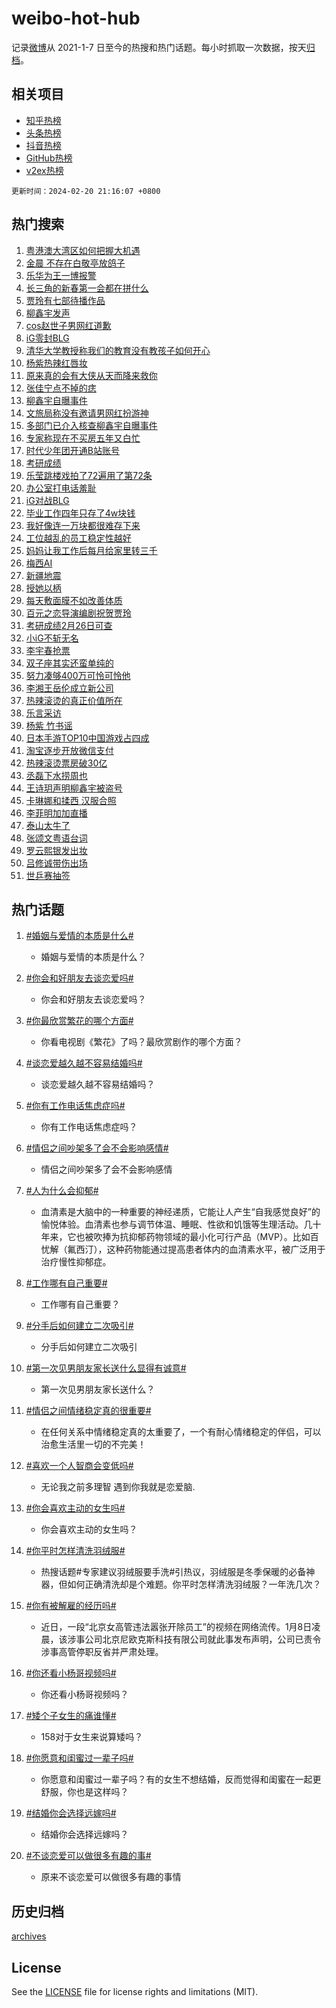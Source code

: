 # weibo-hot-hub

记录[微博](https://www.weibo.com)从 2021-1-7 日至今的热搜和热门话题。每小时抓取一次数据，按天[归档](archives)。

## 相关项目

- [知乎热榜](https://github.com/lonnyzhang423/zhihu-hot-hub)
- [头条热榜](https://github.com/lonnyzhang423/toutiao-hot-hub)
- [抖音热榜](https://github.com/lonnyzhang423/douyin-hot-hub)
- [GitHub热榜](https://github.com/lonnyzhang423/github-hot-hub)
- [v2ex热榜](https://github.com/lonnyzhang423/v2ex-hot-hub)


`更新时间：2024-02-20 21:16:07 +0800`

## 热门搜索

1. [粤港澳大湾区如何把握大机遇](https://m.weibo.cn/search?containerid=100103type%3D1%26t%3D10%26q%3D%23%E7%B2%A4%E6%B8%AF%E6%BE%B3%E5%A4%A7%E6%B9%BE%E5%8C%BA%E5%A6%82%E4%BD%95%E6%8A%8A%E6%8F%A1%E5%A4%A7%E6%9C%BA%E9%81%87%23&stream_entry_id=51&isnewpage=1&extparam=seat%3D1%26pos%3D0%26dgr%3D0%26cate%3D10103%26c_type%3D51%26q%3D%2523%25E7%25B2%25A4%25E6%25B8%25AF%25E6%25BE%25B3%25E5%25A4%25A7%25E6%25B9%25BE%25E5%258C%25BA%25E5%25A6%2582%25E4%25BD%2595%25E6%258A%258A%25E6%258F%25A1%25E5%25A4%25A7%25E6%259C%25BA%25E9%2581%2587%2523%26stream_entry_id%3D51%26filter_type%3Drealtimehot%26display_time%3D1708434966%26pre_seqid%3D170843496650300558156)
1. [金晨 不存在白敬亭放鸽子](https://m.weibo.cn/search?containerid=100103type%3D1%26t%3D10%26q%3D%E9%87%91%E6%99%A8+%E4%B8%8D%E5%AD%98%E5%9C%A8%E7%99%BD%E6%95%AC%E4%BA%AD%E6%94%BE%E9%B8%BD%E5%AD%90&stream_entry_id=31&isnewpage=1&extparam=seat%3D1%26band_rank%3D1%26pos%3D0%26q%3D%25E9%2587%2591%25E6%2599%25A8%2520%25E4%25B8%258D%25E5%25AD%2598%25E5%259C%25A8%25E7%2599%25BD%25E6%2595%25AC%25E4%25BA%25AD%25E6%2594%25BE%25E9%25B8%25BD%25E5%25AD%2590%26stream_entry_id%3D31%26c_type%3D31%26flag%3D1%26dgr%3D0%26realpos%3D1%26lcate%3D5001%26cate%3D5001%26filter_type%3Drealtimehot%26display_time%3D1708434966%26pre_seqid%3D170843496650300558156)
1. [乐华为王一博报警](https://m.weibo.cn/search?containerid=100103type%3D1%26t%3D10%26q%3D%E4%B9%90%E5%8D%8E%E4%B8%BA%E7%8E%8B%E4%B8%80%E5%8D%9A%E6%8A%A5%E8%AD%A6&stream_entry_id=31&isnewpage=1&extparam=seat%3D1%26band_rank%3D2%26pos%3D1%26q%3D%25E4%25B9%2590%25E5%258D%258E%25E4%25B8%25BA%25E7%258E%258B%25E4%25B8%2580%25E5%258D%259A%25E6%258A%25A5%25E8%25AD%25A6%26stream_entry_id%3D31%26c_type%3D31%26flag%3D16%26dgr%3D0%26realpos%3D2%26lcate%3D5001%26cate%3D5001%26filter_type%3Drealtimehot%26display_time%3D1708434966%26pre_seqid%3D170843496650300558156)
1. [长三角的新春第一会都在拼什么](https://m.weibo.cn/search?containerid=100103type%3D1%26t%3D10%26q%3D%23%E9%95%BF%E4%B8%89%E8%A7%92%E7%9A%84%E6%96%B0%E6%98%A5%E7%AC%AC%E4%B8%80%E4%BC%9A%E9%83%BD%E5%9C%A8%E6%8B%BC%E4%BB%80%E4%B9%88%23&stream_entry_id=31&isnewpage=1&extparam=seat%3D1%26band_rank%3D3%26pos%3D2%26q%3D%2523%25E9%2595%25BF%25E4%25B8%2589%25E8%25A7%2592%25E7%259A%2584%25E6%2596%25B0%25E6%2598%25A5%25E7%25AC%25AC%25E4%25B8%2580%25E4%25BC%259A%25E9%2583%25BD%25E5%259C%25A8%25E6%258B%25BC%25E4%25BB%2580%25E4%25B9%2588%2523%26stream_entry_id%3D31%26c_type%3D31%26flag%3D0%26dgr%3D0%26realpos%3D3%26lcate%3D5001%26cate%3D5001%26filter_type%3Drealtimehot%26display_time%3D1708434966%26pre_seqid%3D170843496650300558156)
1. [贾玲有七部待播作品](https://m.weibo.cn/search?containerid=100103type%3D1%26t%3D10%26q%3D%23%E8%B4%BE%E7%8E%B2%E6%9C%89%E4%B8%83%E9%83%A8%E5%BE%85%E6%92%AD%E4%BD%9C%E5%93%81%23&stream_entry_id=31&isnewpage=1&extparam=seat%3D1%26band_rank%3D4%26pos%3D3%26q%3D%2523%25E8%25B4%25BE%25E7%258E%25B2%25E6%259C%2589%25E4%25B8%2583%25E9%2583%25A8%25E5%25BE%2585%25E6%2592%25AD%25E4%25BD%259C%25E5%2593%2581%2523%26stream_entry_id%3D31%26c_type%3D31%26flag%3D1%26dgr%3D0%26realpos%3D4%26lcate%3D5001%26cate%3D5001%26filter_type%3Drealtimehot%26display_time%3D1708434966%26pre_seqid%3D170843496650300558156)
1. [柳鑫宇发声](https://m.weibo.cn/search?containerid=100103type%3D1%26t%3D10%26q%3D%E6%9F%B3%E9%91%AB%E5%AE%87%E5%8F%91%E5%A3%B0&stream_entry_id=31&isnewpage=1&extparam=seat%3D1%26band_rank%3D5%26pos%3D4%26q%3D%25E6%259F%25B3%25E9%2591%25AB%25E5%25AE%2587%25E5%258F%2591%25E5%25A3%25B0%26stream_entry_id%3D31%26c_type%3D31%26flag%3D2%26dgr%3D0%26realpos%3D5%26lcate%3D5001%26cate%3D5001%26filter_type%3Drealtimehot%26display_time%3D1708434966%26pre_seqid%3D170843496650300558156)
1. [cos赵世子男网红道歉](https://m.weibo.cn/search?containerid=100103type%3D1%26t%3D10%26q%3D%23cos%E8%B5%B5%E4%B8%96%E5%AD%90%E7%94%B7%E7%BD%91%E7%BA%A2%E9%81%93%E6%AD%89%23&stream_entry_id=31&isnewpage=1&extparam=seat%3D1%26band_rank%3D6%26pos%3D5%26q%3D%2523cos%25E8%25B5%25B5%25E4%25B8%2596%25E5%25AD%2590%25E7%2594%25B7%25E7%25BD%2591%25E7%25BA%25A2%25E9%2581%2593%25E6%25AD%2589%2523%26stream_entry_id%3D31%26c_type%3D31%26flag%3D0%26dgr%3D0%26realpos%3D6%26lcate%3D5001%26cate%3D5001%26filter_type%3Drealtimehot%26display_time%3D1708434966%26pre_seqid%3D170843496650300558156)
1. [iG零封BLG](https://m.weibo.cn/search?containerid=100103type%3D1%26t%3D10%26q%3D%23iG%E9%9B%B6%E5%B0%81BLG%23&stream_entry_id=31&isnewpage=1&extparam=seat%3D1%26band_rank%3D7%26pos%3D6%26q%3D%2523iG%25E9%259B%25B6%25E5%25B0%2581BLG%2523%26stream_entry_id%3D31%26c_type%3D31%26flag%3D1%26dgr%3D0%26realpos%3D7%26lcate%3D5001%26cate%3D5001%26filter_type%3Drealtimehot%26display_time%3D1708434966%26pre_seqid%3D170843496650300558156)
1. [清华大学教授称我们的教育没有教孩子如何开心](https://m.weibo.cn/search?containerid=100103type%3D1%26t%3D10%26q%3D%23%E6%B8%85%E5%8D%8E%E5%A4%A7%E5%AD%A6%E6%95%99%E6%8E%88%E7%A7%B0%E6%88%91%E4%BB%AC%E7%9A%84%E6%95%99%E8%82%B2%E6%B2%A1%E6%9C%89%E6%95%99%E5%AD%A9%E5%AD%90%E5%A6%82%E4%BD%95%E5%BC%80%E5%BF%83%23&stream_entry_id=31&isnewpage=1&extparam=seat%3D1%26band_rank%3D8%26pos%3D7%26q%3D%2523%25E6%25B8%2585%25E5%258D%258E%25E5%25A4%25A7%25E5%25AD%25A6%25E6%2595%2599%25E6%258E%2588%25E7%25A7%25B0%25E6%2588%2591%25E4%25BB%25AC%25E7%259A%2584%25E6%2595%2599%25E8%2582%25B2%25E6%25B2%25A1%25E6%259C%2589%25E6%2595%2599%25E5%25AD%25A9%25E5%25AD%2590%25E5%25A6%2582%25E4%25BD%2595%25E5%25BC%2580%25E5%25BF%2583%2523%26stream_entry_id%3D31%26c_type%3D31%26flag%3D2%26dgr%3D0%26realpos%3D8%26lcate%3D5001%26cate%3D5001%26filter_type%3Drealtimehot%26display_time%3D1708434966%26pre_seqid%3D170843496650300558156)
1. [杨紫热辣红唇妆](https://m.weibo.cn/search?containerid=100103type%3D1%26t%3D10%26q%3D%E6%9D%A8%E7%B4%AB%E7%83%AD%E8%BE%A3%E7%BA%A2%E5%94%87%E5%A6%86&stream_entry_id=31&isnewpage=1&extparam=seat%3D1%26band_rank%3D9%26pos%3D8%26q%3D%25E6%259D%25A8%25E7%25B4%25AB%25E7%2583%25AD%25E8%25BE%25A3%25E7%25BA%25A2%25E5%2594%2587%25E5%25A6%2586%26stream_entry_id%3D31%26c_type%3D31%26flag%3D1%26dgr%3D0%26realpos%3D9%26lcate%3D5001%26cate%3D5001%26filter_type%3Drealtimehot%26display_time%3D1708434966%26pre_seqid%3D170843496650300558156)
1. [原来真的会有大侠从天而降来救你](https://m.weibo.cn/search?containerid=100103type%3D1%26t%3D10%26q%3D%23%E5%8E%9F%E6%9D%A5%E7%9C%9F%E7%9A%84%E4%BC%9A%E6%9C%89%E5%A4%A7%E4%BE%A0%E4%BB%8E%E5%A4%A9%E8%80%8C%E9%99%8D%E6%9D%A5%E6%95%91%E4%BD%A0%23&stream_entry_id=31&isnewpage=1&extparam=seat%3D1%26band_rank%3D10%26pos%3D9%26q%3D%2523%25E5%258E%259F%25E6%259D%25A5%25E7%259C%259F%25E7%259A%2584%25E4%25BC%259A%25E6%259C%2589%25E5%25A4%25A7%25E4%25BE%25A0%25E4%25BB%258E%25E5%25A4%25A9%25E8%2580%258C%25E9%2599%258D%25E6%259D%25A5%25E6%2595%2591%25E4%25BD%25A0%2523%26stream_entry_id%3D31%26c_type%3D31%26flag%3D32768%26dgr%3D0%26realpos%3D10%26lcate%3D5001%26cate%3D5001%26filter_type%3Drealtimehot%26display_time%3D1708434966%26pre_seqid%3D170843496650300558156)
1. [张佳宁点不掉的痣](https://m.weibo.cn/search?containerid=100103type%3D1%26t%3D10%26q%3D%23%E5%BC%A0%E4%BD%B3%E5%AE%81%E7%82%B9%E4%B8%8D%E6%8E%89%E7%9A%84%E7%97%A3%23&stream_entry_id=31&isnewpage=1&extparam=seat%3D1%26band_rank%3D11%26pos%3D10%26q%3D%2523%25E5%25BC%25A0%25E4%25BD%25B3%25E5%25AE%2581%25E7%2582%25B9%25E4%25B8%258D%25E6%258E%2589%25E7%259A%2584%25E7%2597%25A3%2523%26stream_entry_id%3D31%26c_type%3D31%26flag%3D1%26dgr%3D0%26realpos%3D11%26lcate%3D5001%26cate%3D5001%26filter_type%3Drealtimehot%26display_time%3D1708434966%26pre_seqid%3D170843496650300558156)
1. [柳鑫宇自曝事件](https://m.weibo.cn/search?containerid=100103type%3D1%26t%3D10%26q%3D%E6%9F%B3%E9%91%AB%E5%AE%87%E8%87%AA%E6%9B%9D%E4%BA%8B%E4%BB%B6&stream_entry_id=31&isnewpage=1&extparam=seat%3D1%26band_rank%3D12%26pos%3D11%26q%3D%25E6%259F%25B3%25E9%2591%25AB%25E5%25AE%2587%25E8%2587%25AA%25E6%259B%259D%25E4%25BA%258B%25E4%25BB%25B6%26stream_entry_id%3D31%26c_type%3D31%26flag%3D0%26dgr%3D0%26realpos%3D12%26lcate%3D5001%26cate%3D5001%26filter_type%3Drealtimehot%26display_time%3D1708434966%26pre_seqid%3D170843496650300558156)
1. [文旅局称没有邀请男网红扮游神](https://m.weibo.cn/search?containerid=100103type%3D1%26t%3D10%26q%3D%23%E6%96%87%E6%97%85%E5%B1%80%E7%A7%B0%E6%B2%A1%E6%9C%89%E9%82%80%E8%AF%B7%E7%94%B7%E7%BD%91%E7%BA%A2%E6%89%AE%E6%B8%B8%E7%A5%9E%23&stream_entry_id=31&isnewpage=1&extparam=seat%3D1%26band_rank%3D13%26pos%3D12%26q%3D%2523%25E6%2596%2587%25E6%2597%2585%25E5%25B1%2580%25E7%25A7%25B0%25E6%25B2%25A1%25E6%259C%2589%25E9%2582%2580%25E8%25AF%25B7%25E7%2594%25B7%25E7%25BD%2591%25E7%25BA%25A2%25E6%2589%25AE%25E6%25B8%25B8%25E7%25A5%259E%2523%26stream_entry_id%3D31%26c_type%3D31%26flag%3D2%26dgr%3D0%26realpos%3D13%26lcate%3D5001%26cate%3D5001%26filter_type%3Drealtimehot%26display_time%3D1708434966%26pre_seqid%3D170843496650300558156)
1. [多部门已介入核查柳鑫宇自曝事件](https://m.weibo.cn/search?containerid=100103type%3D1%26t%3D10%26q%3D%23%E5%A4%9A%E9%83%A8%E9%97%A8%E5%B7%B2%E4%BB%8B%E5%85%A5%E6%A0%B8%E6%9F%A5%E6%9F%B3%E9%91%AB%E5%AE%87%E8%87%AA%E6%9B%9D%E4%BA%8B%E4%BB%B6%23&stream_entry_id=31&isnewpage=1&extparam=seat%3D1%26band_rank%3D14%26pos%3D13%26q%3D%2523%25E5%25A4%259A%25E9%2583%25A8%25E9%2597%25A8%25E5%25B7%25B2%25E4%25BB%258B%25E5%2585%25A5%25E6%25A0%25B8%25E6%259F%25A5%25E6%259F%25B3%25E9%2591%25AB%25E5%25AE%2587%25E8%2587%25AA%25E6%259B%259D%25E4%25BA%258B%25E4%25BB%25B6%2523%26stream_entry_id%3D31%26c_type%3D31%26flag%3D0%26dgr%3D0%26realpos%3D14%26lcate%3D5001%26cate%3D5001%26filter_type%3Drealtimehot%26display_time%3D1708434966%26pre_seqid%3D170843496650300558156)
1. [专家称现在不买房五年又白忙](https://m.weibo.cn/search?containerid=100103type%3D1%26t%3D10%26q%3D%23%E4%B8%93%E5%AE%B6%E7%A7%B0%E7%8E%B0%E5%9C%A8%E4%B8%8D%E4%B9%B0%E6%88%BF%E4%BA%94%E5%B9%B4%E5%8F%88%E7%99%BD%E5%BF%99%23&stream_entry_id=31&isnewpage=1&extparam=seat%3D1%26band_rank%3D15%26pos%3D14%26q%3D%2523%25E4%25B8%2593%25E5%25AE%25B6%25E7%25A7%25B0%25E7%258E%25B0%25E5%259C%25A8%25E4%25B8%258D%25E4%25B9%25B0%25E6%2588%25BF%25E4%25BA%2594%25E5%25B9%25B4%25E5%258F%2588%25E7%2599%25BD%25E5%25BF%2599%2523%26stream_entry_id%3D31%26c_type%3D31%26flag%3D0%26dgr%3D0%26realpos%3D15%26lcate%3D5001%26cate%3D5001%26filter_type%3Drealtimehot%26display_time%3D1708434966%26pre_seqid%3D170843496650300558156)
1. [时代少年团开通B站账号](https://m.weibo.cn/search?containerid=100103type%3D1%26t%3D10%26q%3D%23%E6%97%B6%E4%BB%A3%E5%B0%91%E5%B9%B4%E5%9B%A2%E5%BC%80%E9%80%9AB%E7%AB%99%E8%B4%A6%E5%8F%B7%23&stream_entry_id=31&isnewpage=1&extparam=seat%3D1%26band_rank%3D16%26pos%3D15%26q%3D%2523%25E6%2597%25B6%25E4%25BB%25A3%25E5%25B0%2591%25E5%25B9%25B4%25E5%259B%25A2%25E5%25BC%2580%25E9%2580%259AB%25E7%25AB%2599%25E8%25B4%25A6%25E5%258F%25B7%2523%26stream_entry_id%3D31%26c_type%3D31%26flag%3D1%26dgr%3D0%26realpos%3D16%26lcate%3D5001%26cate%3D5001%26filter_type%3Drealtimehot%26display_time%3D1708434966%26pre_seqid%3D170843496650300558156)
1. [考研成绩](https://m.weibo.cn/search?containerid=100103type%3D1%26t%3D10%26q%3D%E8%80%83%E7%A0%94%E6%88%90%E7%BB%A9&stream_entry_id=31&isnewpage=1&extparam=seat%3D1%26band_rank%3D17%26pos%3D16%26q%3D%25E8%2580%2583%25E7%25A0%2594%25E6%2588%2590%25E7%25BB%25A9%26stream_entry_id%3D31%26c_type%3D31%26flag%3D0%26dgr%3D0%26realpos%3D17%26lcate%3D5001%26cate%3D5001%26filter_type%3Drealtimehot%26display_time%3D1708434966%26pre_seqid%3D170843496650300558156)
1. [乐莹跳楼戏拍了72遍用了第72条](https://m.weibo.cn/search?containerid=100103type%3D1%26t%3D10%26q%3D%E4%B9%90%E8%8E%B9%E8%B7%B3%E6%A5%BC%E6%88%8F%E6%8B%8D%E4%BA%8672%E9%81%8D%E7%94%A8%E4%BA%86%E7%AC%AC72%E6%9D%A1&stream_entry_id=31&isnewpage=1&extparam=seat%3D1%26band_rank%3D18%26pos%3D17%26q%3D%25E4%25B9%2590%25E8%258E%25B9%25E8%25B7%25B3%25E6%25A5%25BC%25E6%2588%258F%25E6%258B%258D%25E4%25BA%258672%25E9%2581%258D%25E7%2594%25A8%25E4%25BA%2586%25E7%25AC%25AC72%25E6%259D%25A1%26stream_entry_id%3D31%26c_type%3D31%26flag%3D2%26dgr%3D0%26realpos%3D18%26lcate%3D5001%26cate%3D5001%26filter_type%3Drealtimehot%26display_time%3D1708434966%26pre_seqid%3D170843496650300558156)
1. [办公室打电话羞耻](https://m.weibo.cn/search?containerid=100103type%3D1%26t%3D10%26q%3D%23%E5%8A%9E%E5%85%AC%E5%AE%A4%E6%89%93%E7%94%B5%E8%AF%9D%E7%BE%9E%E8%80%BB%23&stream_entry_id=31&isnewpage=1&extparam=seat%3D1%26band_rank%3D19%26pos%3D18%26q%3D%2523%25E5%258A%259E%25E5%2585%25AC%25E5%25AE%25A4%25E6%2589%2593%25E7%2594%25B5%25E8%25AF%259D%25E7%25BE%259E%25E8%2580%25BB%2523%26stream_entry_id%3D31%26c_type%3D31%26flag%3D1%26dgr%3D0%26realpos%3D19%26lcate%3D5001%26cate%3D5001%26filter_type%3Drealtimehot%26display_time%3D1708434966%26pre_seqid%3D170843496650300558156)
1. [iG对战BLG](https://m.weibo.cn/search?containerid=100103type%3D1%26t%3D10%26q%3D%23iG%E5%AF%B9%E6%88%98BLG%23&stream_entry_id=31&isnewpage=1&extparam=seat%3D1%26band_rank%3D20%26pos%3D19%26q%3D%2523iG%25E5%25AF%25B9%25E6%2588%2598BLG%2523%26stream_entry_id%3D31%26c_type%3D31%26flag%3D1%26dgr%3D0%26realpos%3D20%26lcate%3D5001%26cate%3D5001%26filter_type%3Drealtimehot%26display_time%3D1708434966%26pre_seqid%3D170843496650300558156)
1. [毕业工作四年只存了4w块钱](https://m.weibo.cn/search?containerid=100103type%3D1%26t%3D10%26q%3D%23%E6%AF%95%E4%B8%9A%E5%B7%A5%E4%BD%9C%E5%9B%9B%E5%B9%B4%E5%8F%AA%E5%AD%98%E4%BA%864w%E5%9D%97%E9%92%B1%23&stream_entry_id=31&isnewpage=1&extparam=seat%3D1%26band_rank%3D21%26pos%3D20%26q%3D%2523%25E6%25AF%2595%25E4%25B8%259A%25E5%25B7%25A5%25E4%25BD%259C%25E5%259B%259B%25E5%25B9%25B4%25E5%258F%25AA%25E5%25AD%2598%25E4%25BA%25864w%25E5%259D%2597%25E9%2592%25B1%2523%26stream_entry_id%3D31%26c_type%3D31%26flag%3D1%26dgr%3D0%26realpos%3D21%26lcate%3D5001%26cate%3D5001%26filter_type%3Drealtimehot%26display_time%3D1708434966%26pre_seqid%3D170843496650300558156)
1. [我好像连一万块都很难存下来](https://m.weibo.cn/search?containerid=100103type%3D1%26t%3D10%26q%3D%23%E6%88%91%E5%A5%BD%E5%83%8F%E8%BF%9E%E4%B8%80%E4%B8%87%E5%9D%97%E9%83%BD%E5%BE%88%E9%9A%BE%E5%AD%98%E4%B8%8B%E6%9D%A5%23&stream_entry_id=31&isnewpage=1&extparam=seat%3D1%26band_rank%3D22%26pos%3D21%26q%3D%2523%25E6%2588%2591%25E5%25A5%25BD%25E5%2583%258F%25E8%25BF%259E%25E4%25B8%2580%25E4%25B8%2587%25E5%259D%2597%25E9%2583%25BD%25E5%25BE%2588%25E9%259A%25BE%25E5%25AD%2598%25E4%25B8%258B%25E6%259D%25A5%2523%26stream_entry_id%3D31%26c_type%3D31%26flag%3D1%26dgr%3D0%26realpos%3D22%26lcate%3D5001%26cate%3D5001%26filter_type%3Drealtimehot%26display_time%3D1708434966%26pre_seqid%3D170843496650300558156)
1. [工位越乱的员工稳定性越好](https://m.weibo.cn/search?containerid=100103type%3D1%26t%3D10%26q%3D%23%E5%B7%A5%E4%BD%8D%E8%B6%8A%E4%B9%B1%E7%9A%84%E5%91%98%E5%B7%A5%E7%A8%B3%E5%AE%9A%E6%80%A7%E8%B6%8A%E5%A5%BD%23&stream_entry_id=31&isnewpage=1&extparam=seat%3D1%26band_rank%3D23%26pos%3D22%26q%3D%2523%25E5%25B7%25A5%25E4%25BD%258D%25E8%25B6%258A%25E4%25B9%25B1%25E7%259A%2584%25E5%2591%2598%25E5%25B7%25A5%25E7%25A8%25B3%25E5%25AE%259A%25E6%2580%25A7%25E8%25B6%258A%25E5%25A5%25BD%2523%26stream_entry_id%3D31%26c_type%3D31%26flag%3D1%26dgr%3D0%26realpos%3D23%26lcate%3D5001%26cate%3D5001%26filter_type%3Drealtimehot%26display_time%3D1708434966%26pre_seqid%3D170843496650300558156)
1. [妈妈让我工作后每月给家里转三千](https://m.weibo.cn/search?containerid=100103type%3D1%26t%3D10%26q%3D%23%E5%A6%88%E5%A6%88%E8%AE%A9%E6%88%91%E5%B7%A5%E4%BD%9C%E5%90%8E%E6%AF%8F%E6%9C%88%E7%BB%99%E5%AE%B6%E9%87%8C%E8%BD%AC%E4%B8%89%E5%8D%83%23&stream_entry_id=31&isnewpage=1&extparam=seat%3D1%26band_rank%3D24%26pos%3D23%26q%3D%2523%25E5%25A6%2588%25E5%25A6%2588%25E8%25AE%25A9%25E6%2588%2591%25E5%25B7%25A5%25E4%25BD%259C%25E5%2590%258E%25E6%25AF%258F%25E6%259C%2588%25E7%25BB%2599%25E5%25AE%25B6%25E9%2587%258C%25E8%25BD%25AC%25E4%25B8%2589%25E5%258D%2583%2523%26stream_entry_id%3D31%26c_type%3D31%26flag%3D1%26dgr%3D0%26realpos%3D24%26lcate%3D5001%26cate%3D5001%26filter_type%3Drealtimehot%26display_time%3D1708434966%26pre_seqid%3D170843496650300558156)
1. [梅西AI](https://m.weibo.cn/search?containerid=100103type%3D1%26t%3D10%26q%3D%E6%A2%85%E8%A5%BFAI&stream_entry_id=31&isnewpage=1&extparam=seat%3D1%26band_rank%3D25%26pos%3D24%26q%3D%25E6%25A2%2585%25E8%25A5%25BFAI%26stream_entry_id%3D31%26c_type%3D31%26flag%3D0%26dgr%3D0%26realpos%3D25%26lcate%3D5001%26cate%3D5001%26filter_type%3Drealtimehot%26display_time%3D1708434966%26pre_seqid%3D170843496650300558156)
1. [新疆地震](https://m.weibo.cn/search?containerid=100103type%3D1%26t%3D10%26q%3D%E6%96%B0%E7%96%86%E5%9C%B0%E9%9C%87&stream_entry_id=31&isnewpage=1&extparam=seat%3D1%26band_rank%3D26%26pos%3D25%26q%3D%25E6%2596%25B0%25E7%2596%2586%25E5%259C%25B0%25E9%259C%2587%26stream_entry_id%3D31%26c_type%3D31%26flag%3D0%26dgr%3D0%26realpos%3D26%26lcate%3D5001%26cate%3D5001%26filter_type%3Drealtimehot%26display_time%3D1708434966%26pre_seqid%3D170843496650300558156)
1. [授她以柄](https://m.weibo.cn/search?containerid=100103type%3D1%26t%3D10%26q%3D%E6%8E%88%E5%A5%B9%E4%BB%A5%E6%9F%84&stream_entry_id=31&isnewpage=1&extparam=seat%3D1%26band_rank%3D27%26pos%3D26%26q%3D%25E6%258E%2588%25E5%25A5%25B9%25E4%25BB%25A5%25E6%259F%2584%26stream_entry_id%3D31%26c_type%3D31%26flag%3D1%26dgr%3D0%26realpos%3D27%26lcate%3D5001%26cate%3D5001%26filter_type%3Drealtimehot%26display_time%3D1708434966%26pre_seqid%3D170843496650300558156)
1. [每天敷面膜不如改善体质](https://m.weibo.cn/search?containerid=100103type%3D1%26t%3D10%26q%3D%23%E6%AF%8F%E5%A4%A9%E6%95%B7%E9%9D%A2%E8%86%9C%E4%B8%8D%E5%A6%82%E6%94%B9%E5%96%84%E4%BD%93%E8%B4%A8%23&stream_entry_id=31&isnewpage=1&extparam=seat%3D1%26band_rank%3D28%26pos%3D27%26q%3D%2523%25E6%25AF%258F%25E5%25A4%25A9%25E6%2595%25B7%25E9%259D%25A2%25E8%2586%259C%25E4%25B8%258D%25E5%25A6%2582%25E6%2594%25B9%25E5%2596%2584%25E4%25BD%2593%25E8%25B4%25A8%2523%26stream_entry_id%3D31%26c_type%3D31%26flag%3D0%26dgr%3D0%26realpos%3D28%26lcate%3D5001%26cate%3D5001%26filter_type%3Drealtimehot%26display_time%3D1708434966%26pre_seqid%3D170843496650300558156)
1. [百元之恋导演编剧祝贺贾玲](https://m.weibo.cn/search?containerid=100103type%3D1%26t%3D10%26q%3D%23%E7%99%BE%E5%85%83%E4%B9%8B%E6%81%8B%E5%AF%BC%E6%BC%94%E7%BC%96%E5%89%A7%E7%A5%9D%E8%B4%BA%E8%B4%BE%E7%8E%B2%23&stream_entry_id=31&isnewpage=1&extparam=seat%3D1%26band_rank%3D29%26pos%3D28%26q%3D%2523%25E7%2599%25BE%25E5%2585%2583%25E4%25B9%258B%25E6%2581%258B%25E5%25AF%25BC%25E6%25BC%2594%25E7%25BC%2596%25E5%2589%25A7%25E7%25A5%259D%25E8%25B4%25BA%25E8%25B4%25BE%25E7%258E%25B2%2523%26stream_entry_id%3D31%26c_type%3D31%26flag%3D0%26dgr%3D0%26realpos%3D29%26lcate%3D5001%26cate%3D5001%26filter_type%3Drealtimehot%26display_time%3D1708434966%26pre_seqid%3D170843496650300558156)
1. [考研成绩2月26日可查](https://m.weibo.cn/search?containerid=100103type%3D1%26t%3D10%26q%3D%23%E8%80%83%E7%A0%94%E6%88%90%E7%BB%A92%E6%9C%8826%E6%97%A5%E5%8F%AF%E6%9F%A5%23&stream_entry_id=31&isnewpage=1&extparam=seat%3D1%26band_rank%3D30%26pos%3D29%26q%3D%2523%25E8%2580%2583%25E7%25A0%2594%25E6%2588%2590%25E7%25BB%25A92%25E6%259C%258826%25E6%2597%25A5%25E5%258F%25AF%25E6%259F%25A5%2523%26stream_entry_id%3D31%26c_type%3D31%26flag%3D1%26dgr%3D0%26realpos%3D30%26lcate%3D5001%26cate%3D5001%26filter_type%3Drealtimehot%26display_time%3D1708434966%26pre_seqid%3D170843496650300558156)
1. [小iG不斩无名](https://m.weibo.cn/search?containerid=100103type%3D1%26t%3D10%26q%3D%23%E5%B0%8FiG%E4%B8%8D%E6%96%A9%E6%97%A0%E5%90%8D%23&stream_entry_id=31&isnewpage=1&extparam=seat%3D1%26band_rank%3D31%26pos%3D30%26q%3D%2523%25E5%25B0%258FiG%25E4%25B8%258D%25E6%2596%25A9%25E6%2597%25A0%25E5%2590%258D%2523%26stream_entry_id%3D31%26c_type%3D31%26flag%3D1%26dgr%3D0%26realpos%3D31%26lcate%3D5001%26cate%3D5001%26filter_type%3Drealtimehot%26display_time%3D1708434966%26pre_seqid%3D170843496650300558156)
1. [李宇春抢票](https://m.weibo.cn/search?containerid=100103type%3D1%26t%3D10%26q%3D%E6%9D%8E%E5%AE%87%E6%98%A5%E6%8A%A2%E7%A5%A8&stream_entry_id=31&isnewpage=1&extparam=seat%3D1%26band_rank%3D32%26pos%3D31%26q%3D%25E6%259D%258E%25E5%25AE%2587%25E6%2598%25A5%25E6%258A%25A2%25E7%25A5%25A8%26stream_entry_id%3D31%26c_type%3D31%26flag%3D1%26dgr%3D0%26realpos%3D32%26lcate%3D5001%26cate%3D5001%26filter_type%3Drealtimehot%26display_time%3D1708434966%26pre_seqid%3D170843496650300558156)
1. [双子座其实还蛮单纯的](https://m.weibo.cn/search?containerid=100103type%3D1%26t%3D10%26q%3D%E5%8F%8C%E5%AD%90%E5%BA%A7%E5%85%B6%E5%AE%9E%E8%BF%98%E8%9B%AE%E5%8D%95%E7%BA%AF%E7%9A%84&stream_entry_id=31&isnewpage=1&extparam=seat%3D1%26band_rank%3D33%26pos%3D32%26q%3D%25E5%258F%258C%25E5%25AD%2590%25E5%25BA%25A7%25E5%2585%25B6%25E5%25AE%259E%25E8%25BF%2598%25E8%259B%25AE%25E5%258D%2595%25E7%25BA%25AF%25E7%259A%2584%26stream_entry_id%3D31%26c_type%3D31%26flag%3D0%26dgr%3D0%26realpos%3D33%26lcate%3D5001%26cate%3D5001%26filter_type%3Drealtimehot%26display_time%3D1708434966%26pre_seqid%3D170843496650300558156)
1. [努力凑够400万可怜可怜他](https://m.weibo.cn/search?containerid=100103type%3D1%26t%3D10%26q%3D%E5%8A%AA%E5%8A%9B%E5%87%91%E5%A4%9F400%E4%B8%87%E5%8F%AF%E6%80%9C%E5%8F%AF%E6%80%9C%E4%BB%96&stream_entry_id=31&isnewpage=1&extparam=seat%3D1%26band_rank%3D34%26pos%3D33%26q%3D%25E5%258A%25AA%25E5%258A%259B%25E5%2587%2591%25E5%25A4%259F400%25E4%25B8%2587%25E5%258F%25AF%25E6%2580%259C%25E5%258F%25AF%25E6%2580%259C%25E4%25BB%2596%26stream_entry_id%3D31%26c_type%3D31%26flag%3D0%26dgr%3D0%26realpos%3D34%26lcate%3D5001%26cate%3D5001%26filter_type%3Drealtimehot%26display_time%3D1708434966%26pre_seqid%3D170843496650300558156)
1. [李湘王岳伦成立新公司](https://m.weibo.cn/search?containerid=100103type%3D1%26t%3D10%26q%3D%23%E6%9D%8E%E6%B9%98%E7%8E%8B%E5%B2%B3%E4%BC%A6%E6%88%90%E7%AB%8B%E6%96%B0%E5%85%AC%E5%8F%B8%23&stream_entry_id=31&isnewpage=1&extparam=seat%3D1%26band_rank%3D35%26pos%3D34%26q%3D%2523%25E6%259D%258E%25E6%25B9%2598%25E7%258E%258B%25E5%25B2%25B3%25E4%25BC%25A6%25E6%2588%2590%25E7%25AB%258B%25E6%2596%25B0%25E5%2585%25AC%25E5%258F%25B8%2523%26stream_entry_id%3D31%26c_type%3D31%26flag%3D0%26dgr%3D0%26realpos%3D35%26lcate%3D5001%26cate%3D5001%26filter_type%3Drealtimehot%26display_time%3D1708434966%26pre_seqid%3D170843496650300558156)
1. [热辣滚烫的真正价值所在](https://m.weibo.cn/search?containerid=100103type%3D1%26t%3D10%26q%3D%E7%83%AD%E8%BE%A3%E6%BB%9A%E7%83%AB%E7%9A%84%E7%9C%9F%E6%AD%A3%E4%BB%B7%E5%80%BC%E6%89%80%E5%9C%A8&stream_entry_id=31&isnewpage=1&extparam=seat%3D1%26band_rank%3D36%26pos%3D35%26q%3D%25E7%2583%25AD%25E8%25BE%25A3%25E6%25BB%259A%25E7%2583%25AB%25E7%259A%2584%25E7%259C%259F%25E6%25AD%25A3%25E4%25BB%25B7%25E5%2580%25BC%25E6%2589%2580%25E5%259C%25A8%26stream_entry_id%3D31%26c_type%3D31%26flag%3D1%26dgr%3D0%26realpos%3D36%26lcate%3D5001%26cate%3D5001%26filter_type%3Drealtimehot%26display_time%3D1708434966%26pre_seqid%3D170843496650300558156)
1. [乐言采访](https://m.weibo.cn/search?containerid=100103type%3D1%26t%3D10%26q%3D%E4%B9%90%E8%A8%80%E9%87%87%E8%AE%BF&stream_entry_id=31&isnewpage=1&extparam=seat%3D1%26band_rank%3D37%26pos%3D36%26q%3D%25E4%25B9%2590%25E8%25A8%2580%25E9%2587%2587%25E8%25AE%25BF%26stream_entry_id%3D31%26c_type%3D31%26flag%3D1%26dgr%3D0%26realpos%3D37%26lcate%3D5001%26cate%3D5001%26filter_type%3Drealtimehot%26display_time%3D1708434966%26pre_seqid%3D170843496650300558156)
1. [杨紫 竹书谣](https://m.weibo.cn/search?containerid=100103type%3D1%26t%3D10%26q%3D%E6%9D%A8%E7%B4%AB+%E7%AB%B9%E4%B9%A6%E8%B0%A3&stream_entry_id=31&isnewpage=1&extparam=seat%3D1%26band_rank%3D38%26pos%3D37%26q%3D%25E6%259D%25A8%25E7%25B4%25AB%2520%25E7%25AB%25B9%25E4%25B9%25A6%25E8%25B0%25A3%26stream_entry_id%3D31%26c_type%3D31%26flag%3D0%26dgr%3D0%26realpos%3D38%26lcate%3D5001%26cate%3D5001%26filter_type%3Drealtimehot%26display_time%3D1708434966%26pre_seqid%3D170843496650300558156)
1. [日本手游TOP10中国游戏占四成](https://m.weibo.cn/search?containerid=100103type%3D1%26t%3D10%26q%3D%23%E6%97%A5%E6%9C%AC%E6%89%8B%E6%B8%B8TOP10%E4%B8%AD%E5%9B%BD%E6%B8%B8%E6%88%8F%E5%8D%A0%E5%9B%9B%E6%88%90%23&stream_entry_id=31&isnewpage=1&extparam=seat%3D1%26band_rank%3D39%26pos%3D38%26q%3D%2523%25E6%2597%25A5%25E6%259C%25AC%25E6%2589%258B%25E6%25B8%25B8TOP10%25E4%25B8%25AD%25E5%259B%25BD%25E6%25B8%25B8%25E6%2588%258F%25E5%258D%25A0%25E5%259B%259B%25E6%2588%2590%2523%26stream_entry_id%3D31%26c_type%3D31%26flag%3D1%26dgr%3D0%26realpos%3D39%26lcate%3D5001%26cate%3D5001%26filter_type%3Drealtimehot%26display_time%3D1708434966%26pre_seqid%3D170843496650300558156)
1. [淘宝逐步开放微信支付](https://m.weibo.cn/search?containerid=100103type%3D1%26t%3D10%26q%3D%23%E6%B7%98%E5%AE%9D%E9%80%90%E6%AD%A5%E5%BC%80%E6%94%BE%E5%BE%AE%E4%BF%A1%E6%94%AF%E4%BB%98%23&stream_entry_id=31&isnewpage=1&extparam=seat%3D1%26band_rank%3D40%26pos%3D39%26q%3D%2523%25E6%25B7%2598%25E5%25AE%259D%25E9%2580%2590%25E6%25AD%25A5%25E5%25BC%2580%25E6%2594%25BE%25E5%25BE%25AE%25E4%25BF%25A1%25E6%2594%25AF%25E4%25BB%2598%2523%26stream_entry_id%3D31%26c_type%3D31%26flag%3D0%26dgr%3D0%26realpos%3D40%26lcate%3D5001%26cate%3D5001%26filter_type%3Drealtimehot%26display_time%3D1708434966%26pre_seqid%3D170843496650300558156)
1. [热辣滚烫票房破30亿](https://m.weibo.cn/search?containerid=100103type%3D1%26t%3D10%26q%3D%23%E7%83%AD%E8%BE%A3%E6%BB%9A%E7%83%AB%E7%A5%A8%E6%88%BF%E7%A0%B430%E4%BA%BF%23&stream_entry_id=31&isnewpage=1&extparam=seat%3D1%26band_rank%3D41%26pos%3D40%26q%3D%2523%25E7%2583%25AD%25E8%25BE%25A3%25E6%25BB%259A%25E7%2583%25AB%25E7%25A5%25A8%25E6%2588%25BF%25E7%25A0%25B430%25E4%25BA%25BF%2523%26stream_entry_id%3D31%26c_type%3D31%26flag%3D0%26dgr%3D0%26realpos%3D41%26lcate%3D5001%26cate%3D5001%26filter_type%3Drealtimehot%26display_time%3D1708434966%26pre_seqid%3D170843496650300558156)
1. [丞磊下水捞周也](https://m.weibo.cn/search?containerid=100103type%3D1%26t%3D10%26q%3D%23%E4%B8%9E%E7%A3%8A%E4%B8%8B%E6%B0%B4%E6%8D%9E%E5%91%A8%E4%B9%9F%23&stream_entry_id=31&isnewpage=1&extparam=seat%3D1%26band_rank%3D42%26pos%3D41%26q%3D%2523%25E4%25B8%259E%25E7%25A3%258A%25E4%25B8%258B%25E6%25B0%25B4%25E6%258D%259E%25E5%2591%25A8%25E4%25B9%259F%2523%26stream_entry_id%3D31%26c_type%3D31%26flag%3D0%26dgr%3D0%26realpos%3D42%26lcate%3D5001%26cate%3D5001%26filter_type%3Drealtimehot%26display_time%3D1708434966%26pre_seqid%3D170843496650300558156)
1. [王诗玥声明柳鑫宇被盗号](https://m.weibo.cn/search?containerid=100103type%3D1%26t%3D10%26q%3D%E7%8E%8B%E8%AF%97%E7%8E%A5%E5%A3%B0%E6%98%8E%E6%9F%B3%E9%91%AB%E5%AE%87%E8%A2%AB%E7%9B%97%E5%8F%B7&stream_entry_id=31&isnewpage=1&extparam=seat%3D1%26band_rank%3D43%26pos%3D42%26q%3D%25E7%258E%258B%25E8%25AF%2597%25E7%258E%25A5%25E5%25A3%25B0%25E6%2598%258E%25E6%259F%25B3%25E9%2591%25AB%25E5%25AE%2587%25E8%25A2%25AB%25E7%259B%2597%25E5%258F%25B7%26stream_entry_id%3D31%26c_type%3D31%26flag%3D0%26dgr%3D0%26realpos%3D43%26lcate%3D5001%26cate%3D5001%26filter_type%3Drealtimehot%26display_time%3D1708434966%26pre_seqid%3D170843496650300558156)
1. [卡琳娜和揉西 汉服合照](https://m.weibo.cn/search?containerid=100103type%3D1%26t%3D10%26q%3D%E5%8D%A1%E7%90%B3%E5%A8%9C%E5%92%8C%E6%8F%89%E8%A5%BF+%E6%B1%89%E6%9C%8D%E5%90%88%E7%85%A7&stream_entry_id=31&isnewpage=1&extparam=seat%3D1%26band_rank%3D44%26pos%3D43%26q%3D%25E5%258D%25A1%25E7%2590%25B3%25E5%25A8%259C%25E5%2592%258C%25E6%258F%2589%25E8%25A5%25BF%2520%25E6%25B1%2589%25E6%259C%258D%25E5%2590%2588%25E7%2585%25A7%26stream_entry_id%3D31%26c_type%3D31%26flag%3D0%26dgr%3D0%26realpos%3D44%26lcate%3D5001%26cate%3D5001%26filter_type%3Drealtimehot%26display_time%3D1708434966%26pre_seqid%3D170843496650300558156)
1. [李菲明加加直播](https://m.weibo.cn/search?containerid=100103type%3D1%26t%3D10%26q%3D%E6%9D%8E%E8%8F%B2%E6%98%8E%E5%8A%A0%E5%8A%A0%E7%9B%B4%E6%92%AD&stream_entry_id=31&isnewpage=1&extparam=seat%3D1%26band_rank%3D45%26pos%3D44%26q%3D%25E6%259D%258E%25E8%258F%25B2%25E6%2598%258E%25E5%258A%25A0%25E5%258A%25A0%25E7%259B%25B4%25E6%2592%25AD%26stream_entry_id%3D31%26c_type%3D31%26flag%3D1%26dgr%3D0%26realpos%3D45%26lcate%3D5001%26cate%3D5001%26filter_type%3Drealtimehot%26display_time%3D1708434966%26pre_seqid%3D170843496650300558156)
1. [泰山太牛了](https://m.weibo.cn/search?containerid=100103type%3D1%26t%3D10%26q%3D%E6%B3%B0%E5%B1%B1%E5%A4%AA%E7%89%9B%E4%BA%86&stream_entry_id=31&isnewpage=1&extparam=seat%3D1%26band_rank%3D46%26pos%3D45%26q%3D%25E6%25B3%25B0%25E5%25B1%25B1%25E5%25A4%25AA%25E7%2589%259B%25E4%25BA%2586%26stream_entry_id%3D31%26c_type%3D31%26flag%3D0%26dgr%3D0%26realpos%3D46%26lcate%3D5001%26cate%3D5001%26filter_type%3Drealtimehot%26display_time%3D1708434966%26pre_seqid%3D170843496650300558156)
1. [张颂文粤语台词](https://m.weibo.cn/search?containerid=100103type%3D1%26t%3D10%26q%3D%23%E5%BC%A0%E9%A2%82%E6%96%87%E7%B2%A4%E8%AF%AD%E5%8F%B0%E8%AF%8D%23&stream_entry_id=31&isnewpage=1&extparam=seat%3D1%26band_rank%3D47%26pos%3D46%26q%3D%2523%25E5%25BC%25A0%25E9%25A2%2582%25E6%2596%2587%25E7%25B2%25A4%25E8%25AF%25AD%25E5%258F%25B0%25E8%25AF%258D%2523%26stream_entry_id%3D31%26c_type%3D31%26flag%3D1%26dgr%3D0%26realpos%3D47%26lcate%3D5001%26cate%3D5001%26filter_type%3Drealtimehot%26display_time%3D1708434966%26pre_seqid%3D170843496650300558156)
1. [罗云熙银发出妆](https://m.weibo.cn/search?containerid=100103type%3D1%26t%3D10%26q%3D%23%E7%BD%97%E4%BA%91%E7%86%99%E9%93%B6%E5%8F%91%E5%87%BA%E5%A6%86%23&stream_entry_id=31&isnewpage=1&extparam=seat%3D1%26band_rank%3D48%26pos%3D47%26q%3D%2523%25E7%25BD%2597%25E4%25BA%2591%25E7%2586%2599%25E9%2593%25B6%25E5%258F%2591%25E5%2587%25BA%25E5%25A6%2586%2523%26stream_entry_id%3D31%26c_type%3D31%26flag%3D0%26dgr%3D0%26realpos%3D48%26lcate%3D5001%26cate%3D5001%26filter_type%3Drealtimehot%26display_time%3D1708434966%26pre_seqid%3D170843496650300558156)
1. [吕修诚带伤出场](https://m.weibo.cn/search?containerid=100103type%3D1%26t%3D10%26q%3D%E5%90%95%E4%BF%AE%E8%AF%9A%E5%B8%A6%E4%BC%A4%E5%87%BA%E5%9C%BA&stream_entry_id=31&isnewpage=1&extparam=seat%3D1%26band_rank%3D49%26pos%3D48%26q%3D%25E5%2590%2595%25E4%25BF%25AE%25E8%25AF%259A%25E5%25B8%25A6%25E4%25BC%25A4%25E5%2587%25BA%25E5%259C%25BA%26stream_entry_id%3D31%26c_type%3D31%26flag%3D1%26dgr%3D0%26realpos%3D49%26lcate%3D5001%26cate%3D5001%26filter_type%3Drealtimehot%26display_time%3D1708434966%26pre_seqid%3D170843496650300558156)
1. [世乒赛抽签](https://m.weibo.cn/search?containerid=100103type%3D1%26t%3D10%26q%3D%23%E4%B8%96%E4%B9%92%E8%B5%9B%E6%8A%BD%E7%AD%BE%23&stream_entry_id=31&isnewpage=1&extparam=seat%3D1%26band_rank%3D50%26pos%3D49%26q%3D%2523%25E4%25B8%2596%25E4%25B9%2592%25E8%25B5%259B%25E6%258A%25BD%25E7%25AD%25BE%2523%26stream_entry_id%3D31%26c_type%3D31%26flag%3D1%26dgr%3D0%26realpos%3D50%26lcate%3D5001%26cate%3D5001%26filter_type%3Drealtimehot%26display_time%3D1708434966%26pre_seqid%3D170843496650300558156)

## 热门话题

1. [#婚姻与爱情的本质是什么#](https://m.weibo.cn/search?containerid=231522type%3D1%26t%3D10%26q%3D%23%E5%A9%9A%E5%A7%BB%E4%B8%8E%E7%88%B1%E6%83%85%E7%9A%84%E6%9C%AC%E8%B4%A8%E6%98%AF%E4%BB%80%E4%B9%88%23&stream_entry_id=128&isnewpage=1&extparam=seat%3D1%26pos%3D1-0-0%26dgr%3D0%26c_type%3D128%26unitid%3D1704881162756%26cate%3D5004%26lcate%3D5004%26display_time%3D1708434967%26pre_seqid%3D170843496784907468179)
    - 婚姻与爱情的本质是什么？

1. [#你会和好朋友去谈恋爱吗#](https://m.weibo.cn/search?containerid=231522type%3D1%26t%3D10%26q%3D%23%E4%BD%A0%E4%BC%9A%E5%92%8C%E5%A5%BD%E6%9C%8B%E5%8F%8B%E5%8E%BB%E8%B0%88%E6%81%8B%E7%88%B1%E5%90%97%23&stream_entry_id=128&isnewpage=1&extparam=seat%3D1%26pos%3D1-0-1%26dgr%3D0%26c_type%3D128%26unitid%3D1704849959446%26cate%3D5004%26lcate%3D5004%26display_time%3D1708434967%26pre_seqid%3D170843496784907468179)
    - 你会和好朋友去谈恋爱吗？

1. [#你最欣赏繁花的哪个方面#](https://m.weibo.cn/search?containerid=231522type%3D1%26t%3D10%26q%3D%23%E4%BD%A0%E6%9C%80%E6%AC%A3%E8%B5%8F%E7%B9%81%E8%8A%B1%E7%9A%84%E5%93%AA%E4%B8%AA%E6%96%B9%E9%9D%A2%23&stream_entry_id=128&isnewpage=1&extparam=seat%3D1%26pos%3D1-0-2%26dgr%3D0%26c_type%3D128%26unitid%3D1704872158127%26cate%3D5004%26lcate%3D5004%26display_time%3D1708434967%26pre_seqid%3D170843496784907468179)
    - 你看电视剧《繁花》了吗？最欣赏剧作的哪个方面？

1. [#谈恋爱越久越不容易结婚吗#](https://m.weibo.cn/search?containerid=231522type%3D1%26t%3D10%26q%3D%23%E8%B0%88%E6%81%8B%E7%88%B1%E8%B6%8A%E4%B9%85%E8%B6%8A%E4%B8%8D%E5%AE%B9%E6%98%93%E7%BB%93%E5%A9%9A%E5%90%97%23&stream_entry_id=128&isnewpage=1&extparam=seat%3D1%26pos%3D1-0-3%26dgr%3D0%26c_type%3D128%26unitid%3D1704871559387%26cate%3D5004%26lcate%3D5004%26display_time%3D1708434967%26pre_seqid%3D170843496784907468179)
    - 谈恋爱越久越不容易结婚吗？

1. [#你有工作电话焦虑症吗#](https://m.weibo.cn/search?containerid=231522type%3D1%26t%3D10%26q%3D%23%E4%BD%A0%E6%9C%89%E5%B7%A5%E4%BD%9C%E7%94%B5%E8%AF%9D%E7%84%A6%E8%99%91%E7%97%87%E5%90%97%23&stream_entry_id=128&isnewpage=1&extparam=seat%3D1%26pos%3D1-0-4%26dgr%3D0%26c_type%3D128%26unitid%3D1704877884678%26cate%3D5004%26lcate%3D5004%26display_time%3D1708434967%26pre_seqid%3D170843496784907468179)
    - 你有工作电话焦虑症吗？

1. [#情侣之间吵架多了会不会影响感情#](https://m.weibo.cn/search?containerid=231522type%3D1%26t%3D10%26q%3D%23%E6%83%85%E4%BE%A3%E4%B9%8B%E9%97%B4%E5%90%B5%E6%9E%B6%E5%A4%9A%E4%BA%86%E4%BC%9A%E4%B8%8D%E4%BC%9A%E5%BD%B1%E5%93%8D%E6%84%9F%E6%83%85%23&stream_entry_id=128&isnewpage=1&extparam=seat%3D1%26pos%3D1-0-5%26dgr%3D0%26c_type%3D128%26unitid%3D1704792093809%26cate%3D5004%26lcate%3D5004%26display_time%3D1708434967%26pre_seqid%3D170843496784907468179)
    - 情侣之间吵架多了会不会影响感情

1. [#人为什么会抑郁#](https://m.weibo.cn/search?containerid=231522type%3D1%26t%3D10%26q%3D%23%E4%BA%BA%E4%B8%BA%E4%BB%80%E4%B9%88%E4%BC%9A%E6%8A%91%E9%83%81%23&stream_entry_id=128&isnewpage=1&extparam=seat%3D1%26pos%3D1-0-6%26dgr%3D0%26c_type%3D128%26unitid%3D1704881163792%26cate%3D5004%26lcate%3D5004%26display_time%3D1708434967%26pre_seqid%3D170843496784907468179)
    - 血清素是大脑中的一种重要的神经递质，它能让人产生“自我感觉良好”的愉悦体验。血清素也参与调节体温、睡眠、性欲和饥饿等生理活动。几十年来，它也被吹捧为抗抑郁药物领域的最小化可行产品（MVP）。比如百忧解（氟西汀），这种药物能通过提高患者体内的血清素水平，被广泛用于治疗慢性抑郁症。

1. [#工作哪有自己重要#](https://m.weibo.cn/search?containerid=231522type%3D1%26t%3D10%26q%3D%23%E5%B7%A5%E4%BD%9C%E5%93%AA%E6%9C%89%E8%87%AA%E5%B7%B1%E9%87%8D%E8%A6%81%23&stream_entry_id=128&isnewpage=1&extparam=seat%3D1%26pos%3D1-0-7%26dgr%3D0%26c_type%3D128%26unitid%3D1704949537973%26cate%3D5004%26lcate%3D5004%26display_time%3D1708434967%26pre_seqid%3D170843496784907468179)
    - 工作哪有自己重要？

1. [#分手后如何建立二次吸引#](https://m.weibo.cn/search?containerid=231522type%3D1%26t%3D10%26q%3D%23%E5%88%86%E6%89%8B%E5%90%8E%E5%A6%82%E4%BD%95%E5%BB%BA%E7%AB%8B%E4%BA%8C%E6%AC%A1%E5%90%B8%E5%BC%95%23&stream_entry_id=128&isnewpage=1&extparam=seat%3D1%26pos%3D1-0-8%26dgr%3D0%26c_type%3D128%26unitid%3D1704870666886%26cate%3D5004%26lcate%3D5004%26display_time%3D1708434967%26pre_seqid%3D170843496784907468179)
    - 分手后如何建立二次吸引

1. [#第一次见男朋友家长送什么显得有诚意#](https://m.weibo.cn/search?containerid=231522type%3D1%26t%3D10%26q%3D%23%E7%AC%AC%E4%B8%80%E6%AC%A1%E8%A7%81%E7%94%B7%E6%9C%8B%E5%8F%8B%E5%AE%B6%E9%95%BF%E9%80%81%E4%BB%80%E4%B9%88%E6%98%BE%E5%BE%97%E6%9C%89%E8%AF%9A%E6%84%8F%23&stream_entry_id=128&isnewpage=1&extparam=seat%3D1%26pos%3D1-0-9%26dgr%3D0%26c_type%3D128%26unitid%3D1704946836507%26cate%3D5004%26lcate%3D5004%26display_time%3D1708434967%26pre_seqid%3D170843496784907468179)
    - 第一次见男朋友家长送什么？

1. [#情侣之间情绪稳定真的很重要#](https://m.weibo.cn/search?containerid=231522type%3D1%26t%3D10%26q%3D%23%E6%83%85%E4%BE%A3%E4%B9%8B%E9%97%B4%E6%83%85%E7%BB%AA%E7%A8%B3%E5%AE%9A%E7%9C%9F%E7%9A%84%E5%BE%88%E9%87%8D%E8%A6%81%23&stream_entry_id=128&isnewpage=1&extparam=seat%3D1%26pos%3D1-0-10%26dgr%3D0%26c_type%3D128%26unitid%3D1704779493657%26cate%3D5004%26lcate%3D5004%26display_time%3D1708434967%26pre_seqid%3D170843496784907468179)
    - 在任何关系中情绪稳定真的太重要了，一个有耐心情绪稳定的伴侣，可以治愈生活里一切的不完美！

1. [#喜欢一个人智商会变低吗#](https://m.weibo.cn/search?containerid=231522type%3D1%26t%3D10%26q%3D%23%E5%96%9C%E6%AC%A2%E4%B8%80%E4%B8%AA%E4%BA%BA%E6%99%BA%E5%95%86%E4%BC%9A%E5%8F%98%E4%BD%8E%E5%90%97%23&stream_entry_id=128&isnewpage=1&extparam=seat%3D1%26pos%3D1-0-11%26dgr%3D0%26c_type%3D128%26unitid%3D1704783068038%26cate%3D5004%26lcate%3D5004%26display_time%3D1708434967%26pre_seqid%3D170843496784907468179)
    - 无论我之前多理智  遇到你我就是恋爱脑.

1. [#你会喜欢主动的女生吗#](https://m.weibo.cn/search?containerid=231522type%3D1%26t%3D10%26q%3D%23%E4%BD%A0%E4%BC%9A%E5%96%9C%E6%AC%A2%E4%B8%BB%E5%8A%A8%E7%9A%84%E5%A5%B3%E7%94%9F%E5%90%97%23&stream_entry_id=128&isnewpage=1&extparam=seat%3D1%26pos%3D1-0-12%26dgr%3D0%26c_type%3D128%26unitid%3D1704786077236%26cate%3D5004%26lcate%3D5004%26display_time%3D1708434967%26pre_seqid%3D170843496784907468179)
    - 你会喜欢主动的女生吗？

1. [#你平时怎样清洗羽绒服#](https://m.weibo.cn/search?containerid=231522type%3D1%26t%3D10%26q%3D%23%E4%BD%A0%E5%B9%B3%E6%97%B6%E6%80%8E%E6%A0%B7%E6%B8%85%E6%B4%97%E7%BE%BD%E7%BB%92%E6%9C%8D%23&stream_entry_id=128&isnewpage=1&extparam=seat%3D1%26pos%3D1-0-13%26dgr%3D0%26c_type%3D128%26unitid%3D1704789081364%26cate%3D5004%26lcate%3D5004%26display_time%3D1708434967%26pre_seqid%3D170843496784907468179)
    - 热搜话题#专家建议羽绒服要手洗#引热议，羽绒服是冬季保暖的必备神器，但如何正确清洗却是个难题。你平时怎样清洗羽绒服？一年洗几次？

1. [#你有被解雇的经历吗#](https://m.weibo.cn/search?containerid=231522type%3D1%26t%3D10%26q%3D%23%E4%BD%A0%E6%9C%89%E8%A2%AB%E8%A7%A3%E9%9B%87%E7%9A%84%E7%BB%8F%E5%8E%86%E5%90%97%23&stream_entry_id=128&isnewpage=1&extparam=seat%3D1%26pos%3D1-0-14%26dgr%3D0%26c_type%3D128%26unitid%3D1704794482090%26cate%3D5004%26lcate%3D5004%26display_time%3D1708434967%26pre_seqid%3D170843496784907468179)
    - 近日，一段“北京女高管违法嚣张开除员工”的视频在网络流传。1月8日凌晨，该涉事公司北京尼欧克斯科技有限公司就此事发布声明，公司已责令涉事高管停职反省并严肃处理。

1. [#你还看小杨哥视频吗#](https://m.weibo.cn/search?containerid=231522type%3D1%26t%3D10%26q%3D%23%E4%BD%A0%E8%BF%98%E7%9C%8B%E5%B0%8F%E6%9D%A8%E5%93%A5%E8%A7%86%E9%A2%91%E5%90%97%23&stream_entry_id=128&isnewpage=1&extparam=seat%3D1%26pos%3D1-0-15%26dgr%3D0%26c_type%3D128%26unitid%3D1704797193944%26cate%3D5004%26lcate%3D5004%26display_time%3D1708434967%26pre_seqid%3D170843496784907468179)
    - 你还看小杨哥视频吗？

1. [#矮个子女生的痛谁懂#](https://m.weibo.cn/search?containerid=231522type%3D1%26t%3D10%26q%3D%23%E7%9F%AE%E4%B8%AA%E5%AD%90%E5%A5%B3%E7%94%9F%E7%9A%84%E7%97%9B%E8%B0%81%E6%87%82%23&stream_entry_id=128&isnewpage=1&extparam=seat%3D1%26pos%3D1-0-16%26dgr%3D0%26c_type%3D128%26unitid%3D1704804675994%26cate%3D5004%26lcate%3D5004%26display_time%3D1708434967%26pre_seqid%3D170843496784907468179)
    - 158对于女生来说算矮吗？

1. [#你愿意和闺蜜过一辈子吗#](https://m.weibo.cn/search?containerid=231522type%3D1%26t%3D10%26q%3D%23%E4%BD%A0%E6%84%BF%E6%84%8F%E5%92%8C%E9%97%BA%E8%9C%9C%E8%BF%87%E4%B8%80%E8%BE%88%E5%AD%90%E5%90%97%23&stream_entry_id=128&isnewpage=1&extparam=seat%3D1%26pos%3D1-0-17%26dgr%3D0%26c_type%3D128%26unitid%3D1704875757520%26cate%3D5004%26lcate%3D5004%26display_time%3D1708434967%26pre_seqid%3D170843496784907468179)
    - 你愿意和闺蜜过一辈子吗？有的女生不想结婚，反而觉得和闺蜜在一起更舒服，你也是这样吗？

1. [#结婚你会选择远嫁吗#](https://m.weibo.cn/search?containerid=231522type%3D1%26t%3D10%26q%3D%23%E7%BB%93%E5%A9%9A%E4%BD%A0%E4%BC%9A%E9%80%89%E6%8B%A9%E8%BF%9C%E5%AB%81%E5%90%97%23&stream_entry_id=128&isnewpage=1&extparam=seat%3D1%26pos%3D1-0-18%26dgr%3D0%26c_type%3D128%26unitid%3D1704870361894%26cate%3D5004%26lcate%3D5004%26display_time%3D1708434967%26pre_seqid%3D170843496784907468179)
    - 结婚你会选择远嫁吗？

1. [#不谈恋爱可以做很多有趣的事#](https://m.weibo.cn/search?containerid=231522type%3D1%26t%3D10%26q%3D%23%E4%B8%8D%E8%B0%88%E6%81%8B%E7%88%B1%E5%8F%AF%E4%BB%A5%E5%81%9A%E5%BE%88%E5%A4%9A%E6%9C%89%E8%B6%A3%E7%9A%84%E4%BA%8B%23&stream_entry_id=128&isnewpage=1&extparam=seat%3D1%26pos%3D1-0-19%26dgr%3D0%26c_type%3D128%26unitid%3D1704865280259%26cate%3D5004%26lcate%3D5004%26display_time%3D1708434967%26pre_seqid%3D170843496784907468179)
    - 原来不谈恋爱可以做很多有趣的事情


## 历史归档

[archives](archives)

## License

See the [LICENSE](LICENSE) file for license rights and limitations (MIT).
